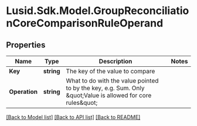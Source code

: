 # Lusid.Sdk.Model.GroupReconciliationCoreComparisonRuleOperand

## Properties

Name | Type | Description | Notes
------------ | ------------- | ------------- | -------------
**Key** | **string** | The key of the value to compare | 
**Operation** | **string** | What to do with the value pointed to by the key, e.g. Sum. Only \&quot;Value is allowed for core rules\&quot; | 

[[Back to Model list]](../README.md#documentation-for-models) [[Back to API list]](../README.md#documentation-for-api-endpoints) [[Back to README]](../README.md)

